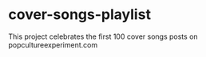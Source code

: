 # cover-songs-playlist
This project celebrates the first 100 cover songs posts on popcultureexperiment.com

